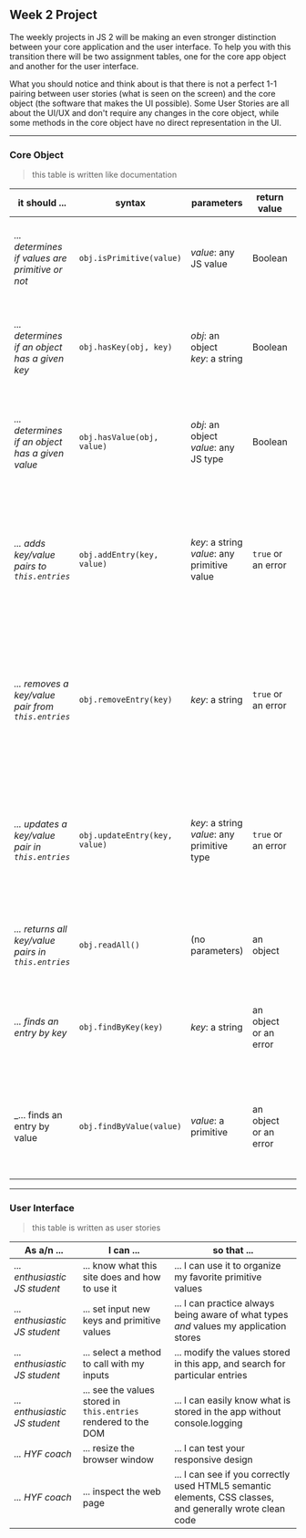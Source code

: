 
## Week 2 Project



The weekly projects in JS 2 will be making an even stronger distinction between your core application and the user interface. To help you with this transition there will be two assignment tables, one for the core app object and another for the user interface.



What you should notice and think about is that there is not a perfect 1-1 pairing between user stories (what is seen on the screen) and the core object (the software that makes the UI possible). Some User Stories are all about the UI/UX and don't require any changes in the core object, while some methods in the core object have no direct representation in the UI.



---



### Core Object



> this table is written like documentation




| __it should ...__ | __syntax__ | __parameters__ | __return value__ | __description__ |
| --- | --- | --- | --- | --- |
| _... determines if values are primitive or not_ | ```obj.isPrimitive(value)``` | _value_: any JS value | Boolean | It returns ```true``` if the argument is a primitive, otherwise it returns ```false```. |
| _... determines if an object has a given key_ | ```obj.hasKey(obj, key)``` | _obj_: an object <br>  _key_: a string | Boolean | It returns ```true``` if the object has the given key, otherwise it returns ```false```. |
| _... determines if an object has a given value_ | ```obj.hasValue(obj, value)``` | _obj_: an object <br>  _value_: any JS type | Boolean | It returns ```true``` if any key in the object stores this value, otherwise it returns ```false```. |
| _... adds key/value pairs to ```this.entries```_ | ```obj.addEntry(key, value)``` | _key_: a string <br>  _value_: any primitive value | ```true``` or an error | It returns ```true``` if the key/value pair was successfully added, otherwise it returns helpful error describing what went wrong. |
| _... removes a key/value pair from ```this.entries```_ | ```obj.removeEntry(key)``` | _key_: a string | ```true``` or an error | It returns ```true``` if the key/value pair was successfully removed, otherwise it returns helpful error describing what went wrong. |
| _... updates a key/value pair in ```this.entries```_ | ```obj.updateEntry(key, value)``` | _key_: a string <br>  _value_: any primitive type | ```true``` or an error | It returns ```true``` if the key/value pair was successfully updated, otherwise it returns helpful error describing what went wrong. |
| _... returns all key/value pairs in ```this.entries```_ | ```obj.readAll()``` | (no parameters) | an object | a new object with the same key/value pairs as ```this.entries``` |
| _... finds an entry by key_ | ```obj.findByKey(key)``` | _key_: a string | an object or an error | It returns an object with the given key, and it's value in ```this.entries```. Or a helpful error |
| _... finds an entry by value | ```obj.findByValue(value)``` | _value_: a primitive | an object or an error | It returns an object with all key/value pairs in ```this.entries``` containing the given value. Or a helpful error |



---



### User Interface



> this table is written as user stories



| __As a/n__ ... | __I can__ ... | __so that__ ... |
| --- | --- | --- |
| _... enthusiastic JS student_ | ... know what this site does and how to use it | ... I can use it to organize my favorite primitive values |
| _... enthusiastic JS student_ | ... set input new keys and primitive values | ... I can practice always being aware of what types _and_ values my application stores |
| _... enthusiastic JS student_ | ... select a method to call with my inputs | ... modify the values stored in this app, and search for particular entries |
| _... enthusiastic JS student_ | ... see the values stored in ```this.entries``` rendered to the DOM | ... I can easily know what is stored in the app without console.logging  |
| _... HYF coach_ | ... resize the browser window | ... I can test your responsive design |
| _... HYF coach_ | ... inspect the web page | ... I can see if you correctly used HTML5 semantic elements, CSS classes, and generally wrote clean code |
